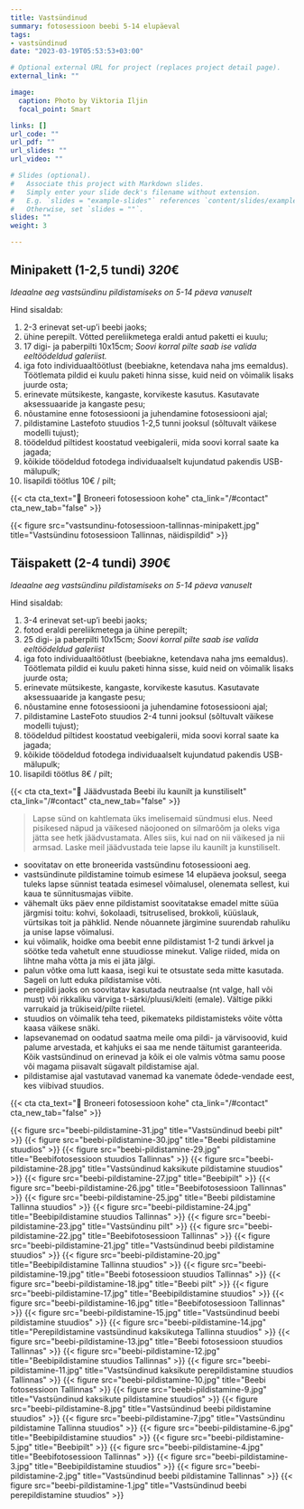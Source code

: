 ```yaml
---
title: Vastsündinud
summary: fotosessioon beebi 5-14 elupäeval
tags:
- vastsündinud
date: "2023-03-19T05:53:53+03:00"

# Optional external URL for project (replaces project detail page).
external_link: ""

image:
  caption: Photo by Viktoria Iljin
  focal_point: Smart

links: []
url_code: ""
url_pdf: ""
url_slides: ""
url_video: ""

# Slides (optional).
#   Associate this project with Markdown slides.
#   Simply enter your slide deck's filename without extension.
#   E.g. `slides = "example-slides"` references `content/slides/example-slides.md`.
#   Otherwise, set `slides = ""`.
slides: ""
weight: 3

---
```

## Minipakett (1-2,5 tundi) *320*€ 

_Ideaalne aeg vastsündinu pildistamiseks on 5-14 päeva vanuselt_

Hind sisaldab:
1. 2-3 erinevat set-up’i beebi jaoks;
2. ühine perepilt. Võtted pereliikmetega eraldi antud paketti ei kuulu;
3. 17 digi- ja paberpilti 10x15cm; _Soovi korral pilte saab ise valida eeltöödeldud galeriist._
4. iga foto individuaaltöötlust (beebiakne, ketendava naha jms eemaldus). Töötlemata pildid ei kuulu paketi hinna sisse, kuid neid on võimalik lisaks juurde osta;
5. erinevate mütsikeste, kangaste, korvikeste kasutus. Kasutavate aksessuaaride ja kangaste pesu;
6. nõustamine enne fotosessiooni ja juhendamine fotosessiooni ajal;
7. pildistamine Lastefoto stuudios 1-2,5 tunni jooksul (sõltuvalt väikese modelli tujust);
8. töödeldud piltidest koostatud veebigalerii, mida soovi korral saate ka jagada;
9. kõikide töödeldud fotodega individuaalselt kujundatud pakendis USB-mälupulk;
10. lisapildi töötlus 10€ / pilt;

{{< cta cta_text="💛 Broneeri fotosessioon kohe" cta_link="/#contact" cta_new_tab="false" >}}

{{< figure src="vastsundinu-fotosessioon-tallinnas-minipakett.jpg" title="Vastsündinu fotosessioon Tallinnas, näidispildid" >}}

## Täispakett (2-4 tundi) *390*€ 

_Ideaalne aeg vastsündinu pildistamiseks on 5-14 päeva vanuselt_

Hind sisaldab:
1. 3-4 erinevat set-up’i beebi jaoks;
2. fotod eraldi pereliikmetega ja ühine perepilt;
3. 25 digi- ja paberpilti 10x15cm; *Soovi korral pilte saab ise valida eeltöödeldud galeriist*
4. iga foto individuaaltöötlust (beebiakne, ketendava naha jms eemaldus). Töötlemata pildid ei kuulu paketi hinna sisse, kuid neid on võimalik lisaks juurde osta;
5. erinevate mütsikeste, kangaste, korvikeste kasutus. Kasutavate aksessuaaride ja kangaste pesu;
6. nõustamine enne fotosessiooni ja juhendamine fotosessiooni ajal;
7. pildistamine LasteFoto stuudios 2-4 tunni jooksul (sõltuvalt väikese modelli tujust);
8. töödeldud piltidest koostatud veebigalerii, mida soovi korral saate ka jagada;
9. kõikide töödeldud fotodega individuaalselt kujundatud pakendis USB-mälupulk;
10. lisapildi töötlus 8€ / pilt;

{{< cta cta_text="💛 Jäädvustada Beebi ilu kaunilt ja kunstiliselt" cta_link="/#contact" cta_new_tab="false" >}}

> Lapse sünd on kahtlemata üks imelisemaid sündmusi elus. Need pisikesed näpud ja väikesed näojooned on silmarõõm ja oleks viga jätta see hetk jäädvustamata. Alles siis, kui nad on nii väikesed ja nii armsad. Laske meil jäädvustada teie lapse ilu kaunilt ja kunstiliselt.

- soovitatav on ette broneerida vastsündinu fotosessiooni aeg.
- vastsündinute pildistamine toimub esimese 14 elupäeva jooksul, seega tuleks lapse sünnist teatada esimesel võimalusel, olenemata sellest, kui kaua te sünnitusmajas viibite.
- vähemalt üks päev enne pildistamist soovitatakse emadel mitte süüa järgmisi toitu: kohvi, šokolaadi, tsitruselised, brokkoli, küüslauk, vürtsikas toit ja pähklid. Nende nõuannete järgimine suurendab rahuliku ja unise lapse võimalusi.
- kui võimalik, hoidke oma beebit enne pildistamist 1-2 tundi ärkvel ja söötke teda vahetult enne stuudiosse minekut. Valige riided, mida on lihtne maha võtta ja mis ei jäta jälgi. 
- palun võtke oma lutt kaasa, isegi kui te otsustate seda mitte kasutada. Sageli on lutt eduka pildistamise võti.
- perepildi jaoks on soovitatav kasutada neutraalse (nt valge, hall või must) või rikkaliku värviga t-särki/pluusi/kleiti (emale). Vältige pikki varrukaid ja trükiseid/pilte riietel.
- stuudios on võimalik teha teed, pikemateks pildistamisteks võite võtta kaasa väikese snäki.
- lapsevanemad on oodatud saatma meile oma pildi- ja värvisoovid, kuid palume arvestada, et kahjuks ei saa me nende täitumist garanteerida. Kõik vastsündinud on erinevad ja kõik ei ole valmis võtma samu poose või magama piisavalt sügavalt pildistamise ajal.
- pildistamise ajal vastutavad vanemad ka vanemate õdede-vendade eest, kes viibivad stuudios.

{{< cta cta_text="💛 Broneeri fotosessioon kohe" cta_link="/#contact" cta_new_tab="false" >}}

{{< figure src="beebi-pildistamine-31.jpg" title="Vastsündinud beebi pilt" >}}
{{< figure src="beebi-pildistamine-30.jpg" title="Beebi pildistamine stuudios" >}}
{{< figure src="beebi-pildistamine-29.jpg" title="Beebifotosessioon stuudios Tallinnas" >}}
{{< figure src="beebi-pildistamine-28.jpg" title="Vastsündinud kaksikute pildistamine stuudios" >}}
{{< figure src="beebi-pildistamine-27.jpg" title="Beebipilt" >}}
{{< figure src="beebi-pildistamine-26.jpg" title="Beebifotosessioon Tallinnas" >}}
{{< figure src="beebi-pildistamine-25.jpg" title="Beebi pildistamine Tallinna stuudios" >}}
{{< figure src="beebi-pildistamine-24.jpg" title="Beebipildistamine stuudios Tallinnas" >}}
{{< figure src="beebi-pildistamine-23.jpg" title="Vastsündinu pilt" >}}
{{< figure src="beebi-pildistamine-22.jpg" title="Beebifotosessioon Tallinnas" >}}
{{< figure src="beebi-pildistamine-21.jpg" title="Vastsündinud beebi pildistamine stuudios" >}}
{{< figure src="beebi-pildistamine-20.jpg" title="Beebipildistamine Tallinna stuudios" >}}
{{< figure src="beebi-pildistamine-19.jpg" title="Beebi fotosessioon stuudios Tallinnas" >}}
{{< figure src="beebi-pildistamine-18.jpg" title="Beebi pilt" >}}
{{< figure src="beebi-pildistamine-17.jpg" title="Beebipildistamine stuudios" >}}
{{< figure src="beebi-pildistamine-16.jpg" title="Beebifotosessioon Tallinnas" >}}
{{< figure src="beebi-pildistamine-15.jpg" title="Vastsündinud beebi pildistamine stuudios" >}}
{{< figure src="beebi-pildistamine-14.jpg" title="Perepildistamine vastsündinud kaksikutega Tallinna stuudios" >}}
{{< figure src="beebi-pildistamine-13.jpg" title="Beebi fotosessioon stuudios Tallinnas" >}}
{{< figure src="beebi-pildistamine-12.jpg" title="Beebipildistamine stuudios Tallinnas" >}}
{{< figure src="beebi-pildistamine-11.jpg" title="Vastsündinud kaksikute perepildistamine stuudios Tallinnas" >}}
{{< figure src="beebi-pildistamine-10.jpg" title="Beebi fotosessioon Tallinnas" >}}
{{< figure src="beebi-pildistamine-9.jpg" title="Vastsündinud kaksikute pildistamine stuudios" >}}
{{< figure src="beebi-pildistamine-8.jpg" title="Vastsündinud beebi pildistamine stuudios" >}}
{{< figure src="beebi-pildistamine-7.jpg" title="Vastsündinu pildistamine Tallinna stuudios" >}}
{{< figure src="beebi-pildistamine-6.jpg" title="Beebipildistamine stuudios" >}}
{{< figure src="beebi-pildistamine-5.jpg" title="Beebipilt" >}}
{{< figure src="beebi-pildistamine-4.jpg" title="Beebifotosessioon Tallinnas" >}}
{{< figure src="beebi-pildistamine-3.jpg" title="Beebipildistamine stuudios" >}}
{{< figure src="beebi-pildistamine-2.jpg" title="Vastsündinud beebi pildistamine Tallinnas" >}}
{{< figure src="beebi-pildistamine-1.jpg" title="Vastsündinud beebi perepildistamine stuudios" >}}